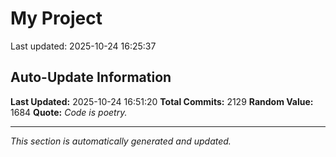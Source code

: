 # My Project


Last updated: 2025-10-24 16:25:37
























































































































































































































































































































































































































































































































































































































































































































































































































































































































































































































































































































































































































































































































































































































































































































































































































































































































































































































































































































































































































































































































































































































































































































































































































































































































































































































## Auto-Update Information

**Last Updated:** 2025-10-24 16:51:20
**Total Commits:** 2129
**Random Value:** 1684
**Quote:** _Code is poetry._

---
_This section is automatically generated and updated._
